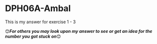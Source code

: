 # DPH06A-Ambal
This is my answer for exercise 1 - 3

😊**_For others you may look upon my answer to see or get an idea for the number you got stuck on_**😊
